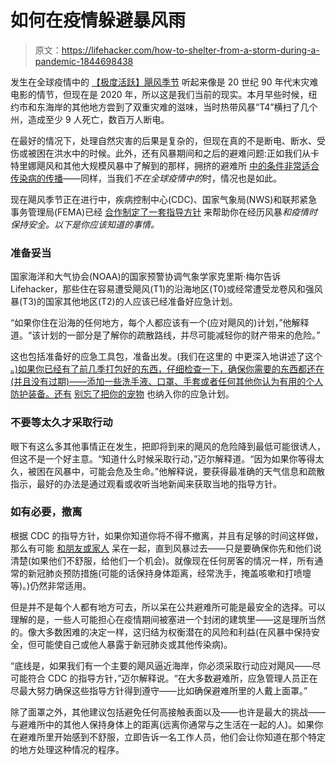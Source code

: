 # 如何在疫情躲避暴风雨

> 原文：<https://lifehacker.com/how-to-shelter-from-a-storm-during-a-pandemic-1844698438>

发生在全球疫情中的 [【极度活跃】飓风季节](https://www.noaa.gov/media-release/extremely-active-hurricane-season-possible-for-atlantic-basin) 听起来像是 20 世纪 90 年代末灾难电影的情节，但现在是 2020 年，所以这是我们当前的现实。本月早些时候，纽约市和东海岸的其他地方尝到了双重灾难的滋味，当时热带风暴“T4”横扫了几个州，造成至少 9 人死亡，数百万人断电。



在最好的情况下，处理自然灾害的后果是复杂的，但现在真的不是断电、断水、受伤或被困在洪水中的时候。此外，还有风暴期间和之后的避难问题:正如我们从卡特里娜飓风和其他大规模风暴中了解到的那样，拥挤的避难所 [中的条件非常适合传染病的传播](https://link.springer.com/article/10.1007/s40475-018-0162-6)——同样，当我们*不在全球疫情中的*时，情况也是如此。

现在飓风季节正在进行中，疾病控制中心(CDC)、国家气象局(NWS)和联邦紧急事务管理局(FEMA)已经 [合作制定了一套指导方针](https://www.cdc.gov/disasters/covid-19/disasters_severe_weather_and_covid-19.html) 来帮助你在经历风暴*和疫情时保持安全。以下是你应该知道的事情。*

### 准备妥当

国家海洋和大气协会(NOAA)的国家预警协调气象学家克里斯·梅尔告诉 Lifehacker，那些住在容易遭受飓风(T1)的沿海地区(T0)或经常遭受龙卷风和强风暴(T3)的国家其他地区(T2)的人应该已经准备好应急计划。

“如果你住在沿海的任何地方，每个人都应该有一个(应对飓风的)计划，”他解释道。“该计划的一部分是了解你的疏散路线，并尽可能减轻你的财产带来的危险。”

这也包括准备好的应急工具包，准备出发。(我们在这里的 中更深入地讲述了这个 [。)如果你已经有了前几季打包好的东西，仔细检查一下，确保你需要的东西都还在(并且没有过期)——添加一些洗手液、口罩、手套或者任何其他你认为有用的个人防护装备。还有](https://lifehacker.com/how-to-pack-an-emergency-kit-for-the-next-earthquake-1836188081) [别忘了把你的宠物](https://www.cdc.gov/healthypets/emergencies/index.html) 也纳入你的应急计划。

### 不要等太久才采取行动

眼下有这么多其他事情正在发生，把即将到来的飓风的危险降到最低可能很诱人，但这不是一个好主意。“知道什么时候采取行动，”迈尔解释道。“因为如果你等得太久，被困在风暴中，可能会危及生命。”他解释说，要获得最准确的天气信息和疏散指示，最好的办法是通过观看或收听当地新闻来获取当地的指导方针。

### 如有必要，撤离

根据 CDC 的指导方针，如果你知道你将不得不撤离，并且有足够的时间这样做，那么有可能 [和朋友或家人](https://www.cdc.gov/disasters/hurricanes/covid-19/prepare-for-hurricane.html) 呆在一起，直到风暴过去——只是要确保你先和他们说清楚(如果他们不舒服，给他们一个机会)。就像现在任何房客的情况一样，所有通常的新冠肺炎预防措施(可能的话保持身体距离，经常洗手，掩盖咳嗽和打喷嚏等)。)仍然非常适用。

但是并不是每个人都有地方可去，所以呆在公共避难所可能是最安全的选择。可以理解的是，一些人可能担心在疫情期间被塞进一个封闭的建筑里——这是理所当然的。像大多数困难的决定一样，这归结为权衡潜在的风险和利益(在风暴中保持安全，但可能使自己或他人暴露于新冠肺炎或其他传染病)。

“底线是，如果我们有一个主要的飓风逼近海岸，你必须采取行动应对飓风——尽可能符合 CDC 的指导方针，”迈尔解释说。“在大多数避难所，应急管理人员正在尽最大努力确保这些指导方针得到遵守——比如确保避难所里的人戴上面罩。”

除了面罩之外，其他建议包括避免任何高接触表面以及——也许是最大的挑战——与避难所中的其他人保持身体上的距离(远离你通常与之生活在一起的人)。如果你在避难所里开始感到不舒服，立即告诉一名工作人员，他们会让你知道在那个特定的地方处理这种情况的程序。